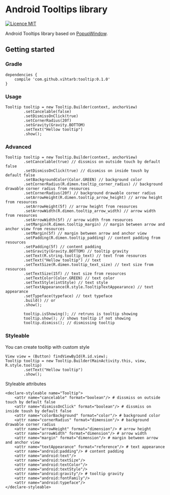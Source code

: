 # Android Tooltips library #

[![Licence MIT](https://img.shields.io/badge/licence-MIT-blue.svg)](https://bitbucket.org/ViHtarb/tooltip/src/ccb911a31d9749e3e607cdfd93c6485dcdde056d/LICENSE?at=master&fileviewer=file-view-default)

Android Tooltips library based on [PopupWindow](http://developer.android.com/intl/pt-br/reference/android/widget/PopupWindow.html).

## Getting started ##
### Gradle ###
    dependencies {
        compile 'com.github.vihtarb:tooltip:0.1.0'
    }
### Usage ###
    Tooltip tooltip = new Tooltip.Builder(context, anchorView)
            .setCancelable(false)
            .setDismissOnClick(true)
            .setCornerRadius(20f)
            .setGravity(Gravity.BOTTOM)
            .setText("Hellow tooltip")
            .show();
### Advanced ###
    Tooltip tooltip = new Tooltip.Builder(context, anchorView)
            .setCancelable(true) // dissmiss on outside touch by default false
            .setDismissOnClick(true) // dissmiss on inside toush by default false
            .setBackgroundColor(Color.GREEN) // background color
            .setCornerRadius(R.dimen.tooltip_corner_radius) // background drawable corner radius from resources
            .setCornerRadius(20f) // background drawable corner radius
            .setArrowHeight(R.dimen.tooltip_arrow_height) // arrow height from resources
            .setArrowHeight(5f) // arrow height from resources
            .setArrowWidth(R.dimen.tooltip_arrow_width) // arrow width from resources
            .setArrowWidth(5f) // arrow width from resources
            .setMargin(R.dimen.tooltip_margin) // margin between arrow and anchor view from resources
            .setMargin(5f) // margin between arrow and anchor view
            .setPadding(R.dimen.tooltip_padding) // content padding from resources
            .setPadding(5f) // content padding
            .setGravity(Gravity.BOTTOM) // tooltip gravity
            .setText(R.string.tooltip_text) // text from resources
            .setText("Hellow tooltip") // text
            .setTextSize(R.dimen.tooltip_text_size) // text size from resources
            .setTextSize(15f) // text size from resources
            .setTextColor(Color.GREEN) // text color
            .setTextStyle(intStyle) // text style
            .setTextAppearance(R.style.TooltipTextAppearance) // text appearance
            .setTypeface(typeface) // text typeface
            .build() // or
            .show();

            tooltip.isShowing(); // retruns is tooltip showing
            tooltip.show(); // shows tooltip if not showing
            tooltip.dismiss(); // dismissing tooltip
### Styleable ###
You can create tooltip with custom style

    View view = (Button) findViewById(R.id.view);
    Tooltip tooltip = new Tooltip.Builder(MainActivity.this, view, R.style.tooltip)
            .setText("Hellow tooltip")
            .show();

Styleable attributes

    <declare-styleable name="Tooltip">
        <attr name="cancelable" format="boolean"/> # dissmiss on outside touch by default false
        <attr name="dismissOnClick" format="boolean"/> # dissmiss on inside toush by default false
        <attr name="colorBackground" format="color"/> # background color
        <attr name="cornerRadius" format="dimension"/> # background drawable corner radius
        <attr name="arrowHeight" format="dimension"/> # arrow height
        <attr name="arrowWidth" format="dimension"/> # arrow width
        <attr name="margin" format="dimension"/> # margin between arrow and anchor view
        <attr name="textAppearance" format="reference"/> # text appearance
        <attr name="android:padding"/> # content padding
        <attr name="android:text"/>
        <attr name="android:textSize"/>
        <attr name="android:textColor"/>
        <attr name="android:textStyle"/>
        <attr name="android:gravity"/> # tooltip gravity
        <attr name="android:fontFamily"/>
        <attr name="android:typeface"/>
    </declare-styleable>